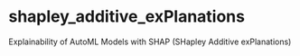 # shapley_additive_exPlanations
 Explainability of AutoML Models with SHAP (SHapley Additive exPlanations)
